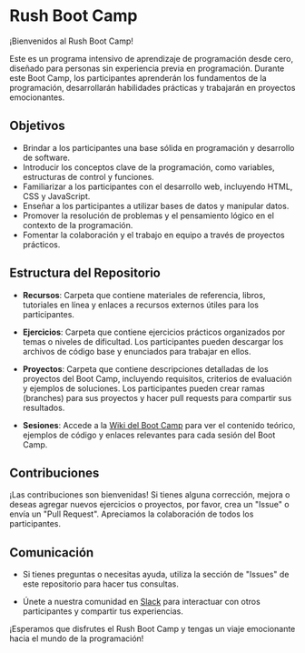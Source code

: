 # Rush Boot Camp

¡Bienvenidos al Rush Boot Camp!

Este es un programa intensivo de aprendizaje de programación desde cero, diseñado para personas sin experiencia previa en programación. Durante este Boot Camp, los participantes aprenderán los fundamentos de la programación, desarrollarán habilidades prácticas y trabajarán en proyectos emocionantes.

## Objetivos

- Brindar a los participantes una base sólida en programación y desarrollo de software.
- Introducir los conceptos clave de la programación, como variables, estructuras de control y funciones.
- Familiarizar a los participantes con el desarrollo web, incluyendo HTML, CSS y JavaScript.
- Enseñar a los participantes a utilizar bases de datos y manipular datos.
- Promover la resolución de problemas y el pensamiento lógico en el contexto de la programación.
- Fomentar la colaboración y el trabajo en equipo a través de proyectos prácticos.

## Estructura del Repositorio

- **Recursos**: Carpeta que contiene materiales de referencia, libros, tutoriales en línea y enlaces a recursos externos útiles para los participantes.

- **Ejercicios**: Carpeta que contiene ejercicios prácticos organizados por temas o niveles de dificultad. Los participantes pueden descargar los archivos de código base y enunciados para trabajar en ellos.

- **Proyectos**: Carpeta que contiene descripciones detalladas de los proyectos del Boot Camp, incluyendo requisitos, criterios de evaluación y ejemplos de soluciones. Los participantes pueden crear ramas (branches) para sus proyectos y hacer pull requests para compartir sus resultados.

- **Sesiones**: Accede a la [Wiki del Boot Camp](https://github.com/JimmyTzuc/rush/wiki) para ver el contenido teórico, ejemplos de código y enlaces relevantes para cada sesión del Boot Camp.

## Contribuciones

¡Las contribuciones son bienvenidas! Si tienes alguna corrección, mejora o deseas agregar nuevos ejercicios o proyectos, por favor, crea un "Issue" o envía un "Pull Request". Apreciamos la colaboración de todos los participantes.

## Comunicación

- Si tienes preguntas o necesitas ayuda, utiliza la sección de "Issues" de este repositorio para hacer tus consultas.

- Únete a nuestra comunidad en [Slack](linkdeslack) para interactuar con otros participantes y compartir tus experiencias.

¡Esperamos que disfrutes el Rush Boot Camp y tengas un viaje emocionante hacia el mundo de la programación!

